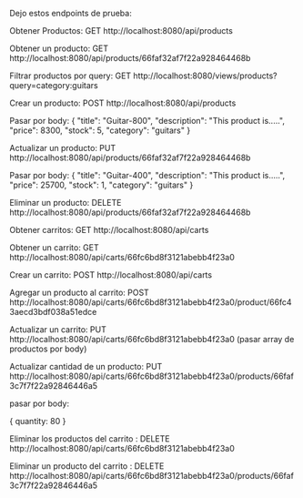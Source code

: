 Dejo estos endpoints de prueba:

Obtener Productos: GET http://localhost:8080/api/products

Obtener un producto: GET http://localhost:8080/api/products/66faf32af7f22a928464468b

Filtrar productos por query: GET http://localhost:8080/views/products?query=category:guitars

Crear un producto: POST http://localhost:8080/api/products 

Pasar por body: 
{
  "title": "Guitar-800",
  "description": "This product is.....",
  "price": 8300,
  "stock": 5,
  "category": "guitars"
}

Actualizar un producto: PUT http://localhost:8080/api/products/66faf32af7f22a928464468b

Pasar por body: 
{
  "title": "Guitar-400",
  "description": "This product is.....",
  "price": 25700,
  "stock": 1,
  "category": "guitars"
}

Eliminar un producto: DELETE http://localhost:8080/api/products/66faf32af7f22a928464468b

Obtener carritos: GET http://localhost:8080/api/carts

Obtener un carrito: GET http://localhost:8080/api/carts/66fc6bd8f3121abebb4f23a0

Crear un carrito: POST http://localhost:8080/api/carts 

Agregar un producto al carrito: POST http://localhost:8080/api/carts/66fc6bd8f3121abebb4f23a0/product/66fc43aecd3bdf038a51edce

Actualizar un carrito: PUT http://localhost:8080/api/carts/66fc6bd8f3121abebb4f23a0 (pasar array de productos por body)

Actualizar cantidad de un producto: PUT http://localhost:8080/api/carts/66fc6bd8f3121abebb4f23a0/products/66faf3c7f7f22a92846446a5

pasar por body:

{
    quantity: 80
}

Eliminar los productos del carrito : DELETE http://localhost:8080/api/carts/66fc6bd8f3121abebb4f23a0

Eliminar un producto del carrito : DELETE http://localhost:8080/api/carts/66fc6bd8f3121abebb4f23a0/products/66faf3c7f7f22a92846446a5